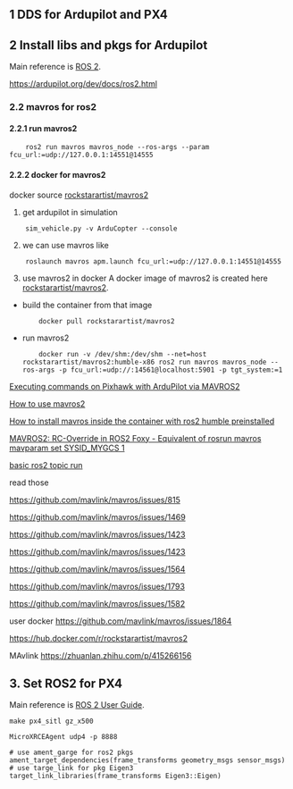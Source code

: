 ## 1 DDS for Ardupilot and PX4


## 2 Install libs and pkgs for Ardupilot
Main reference is [ROS 2](https://ardupilot.org/dev/docs/ros2.html).


https://ardupilot.org/dev/docs/ros2.html


### 2.2 mavros for ros2

#### 2.2.1 run mavros2
```shell
    ros2 run mavros mavros_node --ros-args --param fcu_url:=udp://127.0.0.1:14551@14555
```
#### 2.2.2 docker for mavros2
docker source [rockstarartist/mavros2](https://hub.docker.com/r/rockstarartist/mavros2)

1. get ardupilot in simulation
```shell
    sim_vehicle.py -v ArduCopter --console
``` 

2. we can use mavros like 
```shell
    roslaunch mavros apm.launch fcu_url:=udp://127.0.0.1:14551@14555
```

3. use mavros2 in docker
A docker image of mavros2 is created here [rockstarartist/mavros2](https://hub.docker.com/r/rockstarartist/mavros2).
- build the container from that image
    ```shell
        docker pull rockstarartist/mavros2
    ```
- run mavros2
    ```shell
        docker run -v /dev/shm:/dev/shm --net=host rockstarartist/mavros2:humble-x86 ros2 run mavros mavros_node --ros-args -p fcu_url:=udp://:14561@localhost:5901 -p tgt_system:=1
    ```
[Executing commands on Pixhawk with ArduPilot via MAVROS2](https://github.com/mavlink/mavros/issues/1863)

[How to use mavros2](https://github.com/mavlink/mavros/issues/1718)

[How to install mavros inside the container with ros2 humble preinstalled](https://github.com/mavlink/mavros/issues/1864)

[MAVROS2: RC-Override in ROS2 Foxy - Equivalent of rosrun mavros mavparam set SYSID_MYGCS 1](https://github.com/mavlink/mavros/issues/1866)

[basic ros2 topic run](https://github.com/mavlink/mavros/issues/1902)





read those

https://github.com/mavlink/mavros/issues/815

https://github.com/mavlink/mavros/issues/1469

https://github.com/mavlink/mavros/issues/1423

https://github.com/mavlink/mavros/issues/1423

https://github.com/mavlink/mavros/issues/1564

https://github.com/mavlink/mavros/issues/1793

https://github.com/mavlink/mavros/issues/1582

user docker
https://github.com/mavlink/mavros/issues/1864

https://hub.docker.com/r/rockstarartist/mavros2

MAvlink
https://zhuanlan.zhihu.com/p/415266156


## 3. Set ROS2 for PX4
Main reference is [ROS 2 User Guide](https://docs.px4.io/main/en/ros/ros2_comm.html#foxy).

```shell
make px4_sitl gz_x500
```

```shell
MicroXRCEAgent udp4 -p 8888
```

```shell
# use ament_garge for ros2 pkgs
ament_target_dependencies(frame_transforms geometry_msgs sensor_msgs)
# use targe_link for pkg Eigen3
target_link_libraries(frame_transforms Eigen3::Eigen)
```